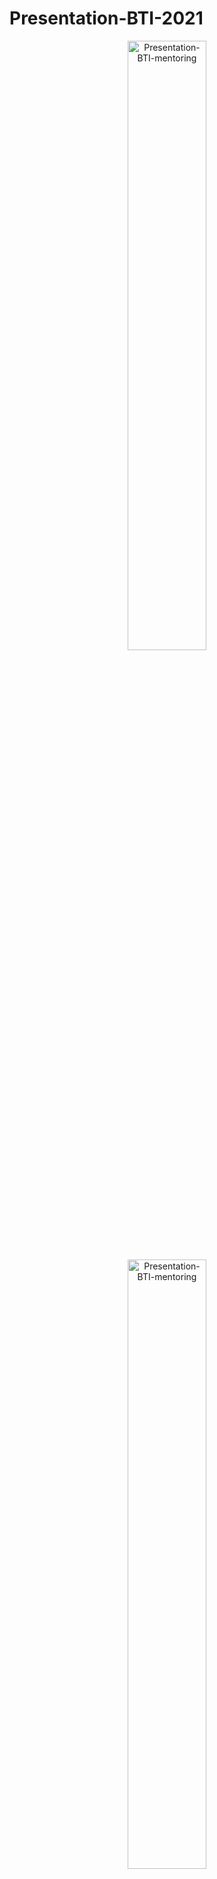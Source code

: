 # Presentation-BTI-2021

<div style="text-align:center;">
  <img src="https://github.com/outshiningthateskimo/Presentation-BTI-2021/assets/116450427/0e1cc487-5ae3-4ff7-98b6-3e10021b5109.png" alt="Presentation-BTI-mentoring" style="width: 50%; max-width: 400px; height: auto; display: block; margin: auto;">
</div>

<div style="text-align:center;">
  <style>
    @media (min-width: 768px) {
      img {
        width: 50%;
        max-width: 400px;
      }
    }

    @media (max-width: 767px) {
      img {
        width: 100%;
      }
    }
  </style>

  <img src="https://github.com/outshiningthateskimo/Presentation-BTI-2021/assets/116450427/0e1cc487-5ae3-4ff7-98b6-3e10021b5109.png" alt="Presentation-BTI-mentoring" style="height: auto; display: block; margin: auto;">
</div>

## Overview

I created this PowerPoint presentation to serve as a comprehensive learning resource. <br>
It is specifically designed for students in Year 1 to ease their preparation for the Information Technology Basics class.


## Content

The presentation consists of 4 practical exercises: the **requirement** along with the **step-by-step solution** for each of them.


It covers the following topics:
- truth tables
- Karnaugh Map
- Conjunctive Normal Form
- Disjunctive  Normal Form


## How to visualize

To access this presentation, select the `Presentation-BTI-mentoring.pptx` file and download it from there.<br>
This is an animated presentation. Therefore, for the best experience, it is recommended that you use the Slide Show feature from PowerPoint.


## Conclusions
Very comprehensive learning material. Feel free to use it to improve your understanding in Information Technology Basics.<br><br>
Good luck!
